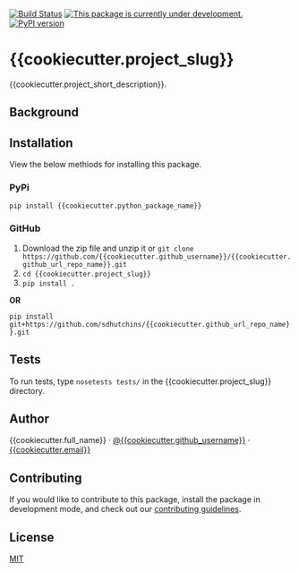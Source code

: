 [![Build Status](https://travis-ci.com/{{cookiecutter.github_username}}/{{cookiecutter.github_url_repo_name}}.svg?branch=master)](https://travis-ci.com/{{cookiecutter.github_username}}/{{cookiecutter.github_url_repo_name}})
[![This package is currently under development.](https://img.shields.io/badge/under-development-orange.svg)](https://github.com/{{cookiecutter.github_username}}/{{cookiecutter.github_url_repo_name}})
[![PyPI version](https://badge.fury.io/py/{{cookiecutter.python_package_name}}.svg)](https://badge.fury.io/py/{{cookiecutter.python_package_name}}) 

# {{cookiecutter.project_slug}}

{{cookiecutter.project_short_description}}.

## Background

## Installation

View the below methiods for installing this package.

### PyPi

`pip install {{cookiecutter.python_package_name}}`

### GitHub

1.  Download the zip file and unzip it or `git clone
    https://github.com/{{cookiecutter.github_username}}/{{cookiecutter.github_url_repo_name}}.git`
2.  `cd {{cookiecutter.project_slug}}`
3.  `pip install .`

**OR**

`pip install git+https://github.com/sdhutchins/{{cookiecutter.github_url_repo_name}}.git`

## Tests

To run tests, type `nosetests tests/` in the
{{cookiecutter.project_slug}} directory.

## Author

{{cookiecutter.full_name}} · [@{{cookiecutter.github_username}}](https://github.com/{{cookiecutter.github_username}})
    · [{{cookiecutter.email}}](mailto:{{cookiecutter.email}})

## Contributing

If you would like to contribute to this package, install the package in
development mode, and check out our [contributing
guidelines](https://github.com/{{cookiecutter.github_username}}/{{cookiecutter.github_url_repo_name}}/blob/master/CONTRIBUTING.rst).

## License

[MIT](https://github.com/{{cookiecutter.github_username}}/{{cookiecutter.github_url_repo_name}}/blob/master/LICENSE)
